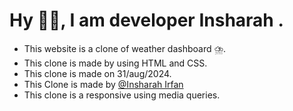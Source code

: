 <h1>Hy 👋🏻, I am developer Insharah .</h1>
<ul>
  <li>This website is a clone of weather dashboard ⛈️.</li>
  <li>This clone is made by using HTML and CSS.</li>
  <li>This clone is made on 31/aug/2024.</li>
  <li>This Clone is made by <a href="https://github.com/DeveloperInsharah">@Insharah Irfan</a></li>
  <li>This clone is a responsive using media queries.</li>
</ul>
